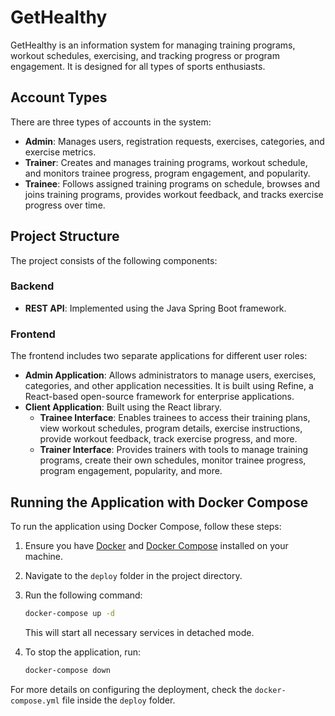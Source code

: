 # GetHealthy

GetHealthy is an information system for managing training programs, workout schedules, exercising, and tracking progress or program engagement. It is designed for all types of sports enthusiasts.

## Account Types

There are three types of accounts in the system:

- **Admin**: Manages users, registration requests, exercises, categories, and exercise metrics.
- **Trainer**: Creates and manages training programs, workout schedule, and monitors trainee progress, program engagement, and popularity.
- **Trainee**: Follows assigned training programs on schedule, browses and joins training programs, provides workout feedback, and tracks exercise progress over time.

## Project Structure

The project consists of the following components:

### Backend

- **REST API**: Implemented using the Java Spring Boot framework.

### Frontend

The frontend includes two separate applications for different user roles:

- **Admin Application**: Allows administrators to manage users, exercises, categories, and other application necessities. It is built using Refine, a React-based open-source framework for enterprise applications.
- **Client Application**: Built using the React library.
  - **Trainee Interface**: Enables trainees to access their training plans, view workout schedules, program details, exercise instructions, provide workout feedback, track exercise progress, and more.
  - **Trainer Interface**: Provides trainers with tools to manage training programs, create their own schedules, monitor trainee progress, program engagement, popularity, and more.

## Running the Application with Docker Compose

To run the application using Docker Compose, follow these steps:

1. Ensure you have [Docker](https://www.docker.com/get-started) and [Docker Compose](https://docs.docker.com/compose/) installed on your machine.
2. Navigate to the `deploy` folder in the project directory.
3. Run the following command:

   ```sh
   docker-compose up -d
   ```

   This will start all necessary services in detached mode.

4. To stop the application, run:

   ```sh
   docker-compose down
   ```

For more details on configuring the deployment, check the `docker-compose.yml` file inside the `deploy` folder.

